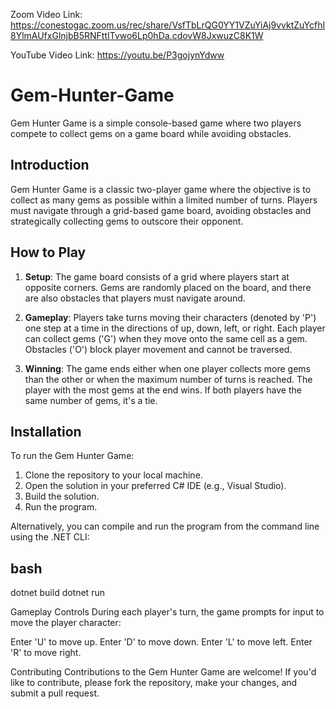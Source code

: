Zoom Video Link: https://conestogac.zoom.us/rec/share/VsfTbLrQG0YY1VZuYiAj9vvktZuYcfhI8YlmAUfxGlnjbB5RNFttITvwo6Lp0hDa.cdovW8JxwuzC8K1W 

YouTube Video Link: https://youtu.be/P3gojynYdww 

# Gem-Hunter-Game

Gem Hunter Game is a simple console-based game where two players compete to collect gems on a game board while avoiding obstacles.

## Introduction

Gem Hunter Game is a classic two-player game where the objective is to collect as many gems as possible within a limited number of turns. Players must navigate through a grid-based game board, avoiding obstacles and strategically collecting gems to outscore their opponent.

## How to Play

1. **Setup**: The game board consists of a grid where players start at opposite corners. Gems are randomly placed on the board, and there are also obstacles that players must navigate around.

2. **Gameplay**: Players take turns moving their characters (denoted by 'P') one step at a time in the directions of up, down, left, or right. Each player can collect gems ('G') when they move onto the same cell as a gem. Obstacles ('O') block player movement and cannot be traversed.

3. **Winning**: The game ends either when one player collects more gems than the other or when the maximum number of turns is reached. The player with the most gems at the end wins. If both players have the same number of gems, it's a tie.

## Installation

To run the Gem Hunter Game:

1. Clone the repository to your local machine.
2. Open the solution in your preferred C# IDE (e.g., Visual Studio).
3. Build the solution.
4. Run the program.

Alternatively, you can compile and run the program from the command line using the .NET CLI:

## bash
dotnet build
dotnet run

Gameplay Controls
During each player's turn, the game prompts for input to move the player character:

Enter 'U' to move up.
Enter 'D' to move down.
Enter 'L' to move left.
Enter 'R' to move right.

Contributing
Contributions to the Gem Hunter Game are welcome! If you'd like to contribute, please fork the repository, make your changes, and submit a pull request.
